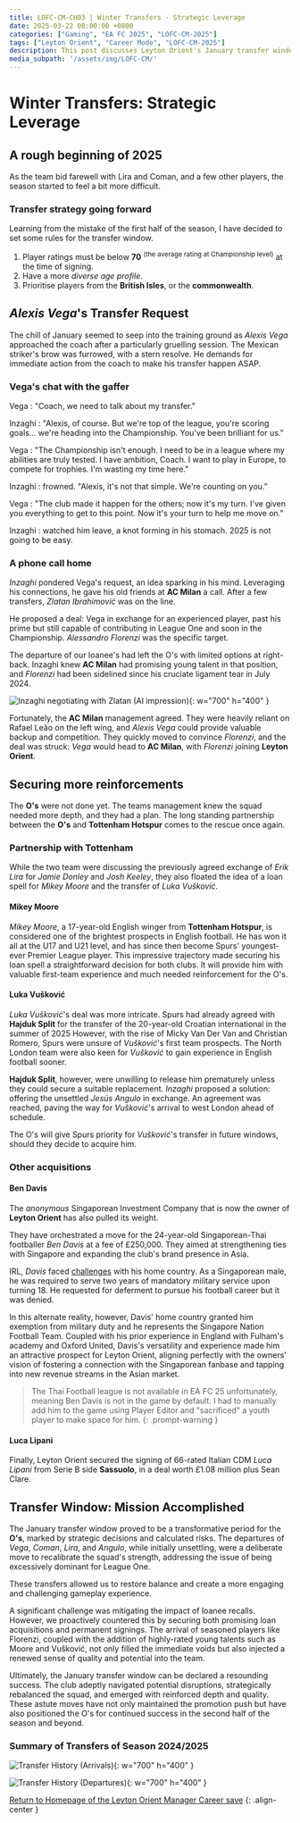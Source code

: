 ```yaml
---
title: LOFC-CM-CH03 | Winter Transfers - Strategic Leverage
date: 2025-03-22 00:00:00 +0800
categories: ["Gaming", "EA FC 2025", "LOFC-CM-2025"]
tags: ["Leyton Orient", "Career Mode", "LOFC-CM-2025"]
description: This post discusses Leyton Orient's January transfer window strategy, including new signing criteria, Alexis Vega's transfer request and subsequent deal with Milan for Alessandro Florenzi, and the loan of Mikey Moore and transfer of Luka Vušković from Tottenham Hotspur.
media_subpath: '/assets/img/LOFC-CM/'
---
```

# Winter Transfers: Strategic Leverage

## A rough beginning of 2025

As the team bid farewell with Lira and Coman, and a few other players, the season started to feel a bit more difficult.

### Transfer strategy going forward

Learning from the mistake of the first half of the season, I have decided to set some rules for the transfer window.

1. Player ratings must be below **70** <sup>(the average rating at Championship level)</sup> at the time of signing.
2. Have a more *diverse age profile*.
3. Prioritise players from the **British Isles**, or the **commonwealth**.

## *Alexis Vega*'s Transfer Request

The chill of January seemed to seep into the training ground as *Alexis Vega* approached the coach after a particularly gruelling session. The Mexican striker's brow was furrowed, with a stern resolve. He demands for immediate action from the coach to make his transfer happen ASAP.

### Vega's chat with the gaffer

Vega
: "Coach, we need to talk about my transfer."

Inzaghi
: "Alexis, of course. But we're top of the league, you're scoring goals... we're heading into the Championship. You've been brilliant for us."

Vega
: "The Championship isn't enough. I need to be in a league where my abilities are truly tested. I have ambition, Coach. I want to play in Europe, to compete for trophies. I'm wasting my time here."

Inzaghi
: frowned. "Alexis, it's not that simple. We're counting on you."

Vega
: "The club made it happen for the others; now it's my turn. I've given you everything to get to this point. Now it's your turn to help me move on."

Inzaghi
: watched him leave, a knot forming in his stomach. 2025 is not going to be easy.

### A phone call home

*Inzaghi* pondered Vega's request, an idea sparking in his mind. Leveraging his connections, he gave his old friends at **AC Milan** a call. After a few transfers, *Zlatan Ibrahimović* was on the line.

He proposed a deal: Vega in exchange for an experienced player, past his prime but still capable of contributing in League One and soon in the Championship. *Alessandro Florenzi* was the specific target.

The departure of our loanee's had left the O's with limited options at right-back. Inzaghi knew **AC Milan** had promising young talent in that position, and *Florenzi* had been sidelined since his cruciate ligament tear in July 2024.

![Inzaghi negotiating with Zlatan (AI impression)](CH03/CH03-zlatanMtg.png){: w="700" h="400" }

Fortunately, the **AC Milan** management agreed. They were heavily reliant on Rafael Leão on the left wing, and *Alexis Vega* could provide valuable backup and competition. They quickly moved to convince *Florenzi*, and the deal was struck: *Vega* would head to **AC Milan**, with *Florenzi* joining **Leyton Orient**.

## Securing more reinforcements

The **O's** were not done yet. The teams management knew the squad needed more depth, and they had a plan. The long standing partnership between the **O's** and **Tottenham Hotspur** comes to the rescue once again.

### Partnership with Tottenham

While the two team were discussing the previously agreed exchange of *Erik Lira* for *Jamie Donley* and *Josh Keeley*, they also floated the idea of a loan spell for *Mikey Moore* and the transfer of *Luka Vušković*.

#### Mikey Moore

*Mikey Moore*, a 17-year-old English winger from **Tottenham Hotspur**, is considered one of the brightest prospects in English football. He has won it all at the U17 and U21 level, and has since then become Spurs' youngest-ever Premier League player. This impressive trajectory made securing his loan spell a straightforward decision for both clubs. It will provide him with valuable first-team experience and much needed reinforcement for the O's.

#### Luka Vušković

*Luka Vušković*'s deal was more intricate. Spurs had already agreed with **Hajduk Split** for the transfer of the 20-year-old Croatian international in the summer of 2025 However, with the rise of Micky Van Der Van and Christian Romero, Spurs were unsure of *Vušković*'s first team prospects. The North London team were also keen for *Vušković* to gain experience in English football sooner.

**Hajduk Split**, however, were unwilling to release him prematurely unless they could secure a suitable replacement. *Inzaghi* proposed a solution: offering the unsettled *Jesús Angulo* in exchange. An agreement was reached, paving the way for *Vušković*'s arrival to west London ahead of schedule. 

The O's will give Spurs priority for *Vušković*'s transfer in future windows, should they decide to acquire him.

### Other acquisitions

#### Ben Davis

The *anonymous* Singaporean Investment Company that is now the owner of **Leyton Orient** has also pulled its weight. 

They have orchestrated a move for the 24-year-old Singaporean-Thai footballer *Ben Davis* at a fee of £250,000. They aimed at strengthening ties with Singapore and expanding the club's brand presence in Asia.

IRL, *Davis* faced [challenges](https://mainstand.co.th/en/features/5/article/3158) with his home country. As a Singaporean male, he was required to serve two years of mandatory military service upon turning 18. He requested for deferment to pursue his football career but it was denied.

In this alternate reality, however, Davis' home country granted him exemption from military duty and he represents the Singapore Nation Football Team. Coupled with his prior experience in England with Fulham's academy and Oxford United, Davis's versatility and experience made him an attractive prospect for Leyton Orient, aligning perfectly with the owners' vision of fostering a connection with the Singaporean fanbase and tapping into new revenue streams in the Asian market.

> The Thai Football league is not available in EA FC 25 unfortunately, meaning Ben Davis is not in the game by default. I had to manually add him to the game using Player Editor and "sacrificed" a youth player to make space for him.
{: .prompt-warning }

#### Luca Lipani

Finally, Leyton Orient secured the signing of 66-rated Italian CDM *Luca Lipani* from Serie B side **Sassuolo**, in a deal worth £1.08 million plus Sean Clare.

## Transfer Window: Mission Accomplished

The January transfer window proved to be a transformative period for the **O's**, marked by strategic decisions and calculated risks. The departures of *Vega*, *Coman*, *Lira*, and *Angulo*, while initially unsettling, were a deliberate move to recalibrate the squad's strength, addressing the issue of being excessively dominant for League One. 

These transfers allowed us to restore balance and create a more engaging and challenging gameplay experience.

A significant challenge was mitigating the impact of loanee recalls. However, we proactively countered this by securing both promising loan acquisitions and permanent signings. The arrival of seasoned players like Florenzi, coupled with the addition of highly-rated young talents such as Moore and Vušković, not only filled the immediate voids but also injected a renewed sense of quality and potential into the team.

Ultimately, the January transfer window can be declared a resounding success. The club adeptly navigated potential disruptions, strategically rebalanced the squad, and emerged with reinforced depth and quality. These astute moves have not only maintained the promotion push but have also positioned the O's for continued success in the second half of the season and beyond.

### Summary of Transfers of Season 2024/2025

![Transfer History (Arrivals)](CH03/S2025Transfer_Ins.png){: w="700" h="400" }

![Transfer History (Departures)](CH03/S2025Transfer_Outs.png){: w="700" h="400" }

[Return to Homepage of the Leyton Orient Manager Career save](/posts/LOFC-CM-CH00/)
{: .align-center }
